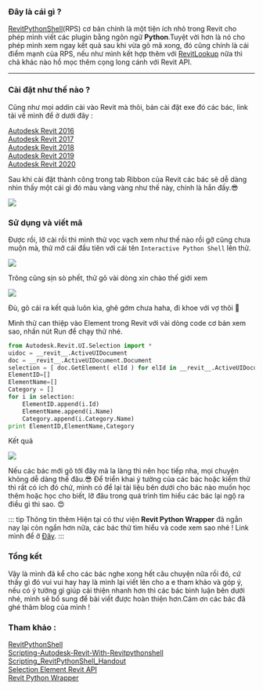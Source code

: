 
### Đây là cái gì ?
 
[RevitPythonShell](https://github.com/architecture-building-systems/revitpythonshell)(RPS) cơ bản chính là một tiện ích nhỏ trong Revit cho phép mình viết các plugin bằng ngôn ngữ **Python**.Tuyệt vời hơn là nó cho phép mình xem ngay kết quả sau khi vừa gõ mã xong, đó cũng chính là cái điểm mạnh của RPS, nếu như mình kết hợp thêm với <a href="https://github.com/jeremytammik/RevitLookup" target="_blank">RevitLookup</a> nữa thì chả khác nào hồ mọc thêm cọng long cánh với Revit API.
 
---
### Cài đặt như thế nào ?

Cũng như mọi addin cài vào Revit mà thôi, bản cài đặt exe đó các bác, link tải về mình để ở dưới đây :

<a href="data/2017.03.07_Setup_RevitPythonShell_2016.exe" target="_blank">Autodesk Revit 2016</a> <br>
<a href="data/2017.04.06_Setup_RevitPythonShell_2017.exe" target="_blank">Autodesk Revit 2017</a> <br>
<a href="data/2017.07.24_Setup_RevitPythonShell_2018.exe" target="_blank">Autodesk Revit 2018</a> <br>
<a href="data/2018.09.19_Setup_RevitPythonShell_2019.exe" target="_blank">Autodesk Revit 2019</a> <br>
<a href="data/2020.01.19_Setup_RevitPythonShell_2020.exe" target="_blank">Autodesk Revit 2020</a> <br>    

Sau khi cài đặt thành công trong tab Ribbon của Revit các bác sẽ dễ dàng nhìn thấy một cái gì đó màu vàng vàng như thế này, chính là hắn đấy.😎

![](pic/startRPS.png)

### Sử dụng và viết mã

Được rồi, lỡ cài rồi thì mình thử vọc vạch xem như thế nào rồi gỡ cũng chưa muộn mà, thử mở cái đầu tiên với cái tên `Interactive Python Shell` lên thử.

![](pic/RPS_Interact.png)

Trông cũng sịn sò phết, thử gõ vài dòng xin chào thế giới xem 

![](pic/RPS_Hello.png)

Đù, gõ cái ra kết quả luôn kìa, ghê gớm chưa haha, đi khoe với vợ thôi  🤣 

Mình thử can thiệp vào Element trong Revit với vài dòng code cơ bản xem sao, nhấn nút Run để chạy thử nhé.

```py
from Autodesk.Revit.UI.Selection import *
uidoc = __revit__.ActiveUIDocument
doc = __revit__.ActiveUIDocument.Document
selection = [ doc.GetElement( elId ) for elId in __revit__.ActiveUIDocument.Selection.GetElementIds() ]
ElementID=[]
ElementName=[]
Category = []
for i in selection:
    ElementID.append(i.Id)
    ElementName.append(i.Name)
    Category.append(i.Category.Name)    
print ElementID,ElementName,Category
```

Kết quả 

![](pic/result.png)

Nếu các bác mới gõ tới đây mà la làng thì nên học tiếp nha, mọi chuyện không dễ dàng thế đâu.😎
Để triển khai ý tưởng của các bác hoặc kiểm thử thì rất có ích đó chứ, mình có để lại tài liệu bên dưới cho bác nào muốn học thêm hoặc học cho biết, lỡ đâu trong quá trình tìm hiểu các bác lại ngộ ra điều gì thì sao. 😍

::: tip Thông tin thêm
Hiện tại có thư viện **Revit Python Wrapper** đã ngắn nay lại còn ngắn hơn nữa, các bác thử tìm hiểu và code xem sao nhé ! Link mình để ở <a href="https://revitpythonwrapper.readthedocs.io/en/latest/index.html" target="_blank">Đây</a>.
:::
 
### Tổng kết

Vậy là mình đã kể cho các bác nghe xong hết câu chuyện nữa rồi đó, cứ thấy gì đó vui vui hay hay là mình lại viết lên cho a e tham khảo và góp ý, nếu có ý tưởng gì giúp cải thiện nhanh hơn thì các bác bình luận bên dưới nhé, mình sẽ bổ sung để bài viết được hoàn thiện hơn.Cám ơn các bác đã ghé thăm blog của mình !

### Tham khảo :

<a href="https://github.com/architecture-building-systems/revitpythonshell" target="_blank">RevitPythonShell</a> <br>
<a href="https://daren-thomas.gitbooks.io/scripting-autodesk-revit-with-revitpythonshell/content/" target="_blank">Scripting-Autodesk-Revit-With-Revitpythonshell</a> <br>
<a href="http://thebuildingcoder.typepad.com/files/cp3837-l_scripting_revitpythonshell_handout.pdf" target="_blank">Scripting_RevitPythonShell_Handout</a> <br>
<a href="https://stackoverflow.com/questions/54325392/modify-selection-to-first-element-by-selection-setelementids" target="_blank">Selection Element Revit API</a> <br> 
<a href="https://revitpythonwrapper.readthedocs.io/en/latest/index.html" target="_blank">Revit Python Wrapper</a>
